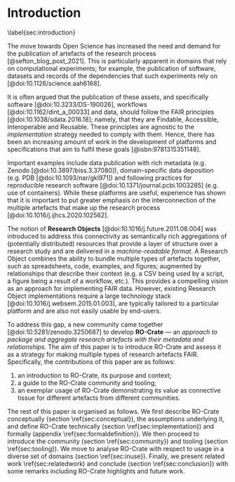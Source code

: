 # Introduction 

\label{sec:introduction}

The move towards Open Science has increased the need and demand for the publication of artefacts of the research process [@sefton_blog_post_2021]. This is particularly apparent in domains that rely on computational experiments; for example, the publication of software, datasets and records of the dependencies that such experiments rely on [@doi:10.1126/science.aah6168]. 

It is often argued that the publication of these assets, and specifically software [@doi:10.3233/DS-190026], workflows [@doi:10.1162/dint_a_00033] and data, should follow the FAIR principles [@doi:10.1038/sdata.2016.18]; namely, that they are Findable, Accessible, Interoperable and Reusable. These principles are agnostic to the _implementation_ strategy needed to comply with them. Hence, there has been an increasing amount of work in the development of platforms and specifications that aim to fulfil these goals [@isbn:9781315351148]. 

Important examples include data publication with rich metadata (e.g. Zenodo [@doi:10.3897/biss.3.37080]), domain-specific data deposition (e.g. PDB [@doi:10.1093/nar/gkl971]) and following practices for reproducible research software [@doi:10.1371/journal.pcbi.1003285] (e.g. use of containers). While these platforms are useful, experience has shown that it is important to put greater emphasis on the interconnection of the multiple artefacts that make up the research process [@doi:10.1016/j.ijhcs.2020.102562]. 

The notion of **Research Objects** [@doi:10.1016/j.future.2011.08.004] was introduced to address this connectivity as semantically rich aggregations of (potentially distributed) resources that provide a layer of structure over a research study and are delivered in a _machine-readable format_. A Research Object combines the ability to bundle multiple types of artefacts together, such as spreadsheets, code, examples, and figures; augmented by relationships that describe their context (e.g. a CSV being used by a script, a figure being a result of a workflow, etc.). This provides a compelling vision as an approach for implementing FAIR data. However, existing Research Object implementations require a large technology stack [@doi:10.1016/j.websem.2015.01.003], are typically tailored to a particular platform and are also not easily usable by end-users. 

To address this gap, a new community came together [@doi:10.5281/zenodo.3250687] to develop **RO-Crate** — an _approach to package and aggregate research artefacts with their metadata and relationships_. The aim of this paper is to introduce RO-Crate and assess it as a strategy for making multiple types of research artefacts FAIR.  Specifically, the contributions of this paper are as follows:

1. an introduction to RO-Crate, its purpose and context;
2. a guide to the RO-Crate community and tooling;
3. an exemplar usage of RO-Crate demonstrating its value as connective tissue for different artefacts from different communities.

The rest of this paper is organised as follows. We first describe RO-Crate conceptually (section \ref{sec:conceptual}), the assumptions underlying it, and define RO-Crate technically (section \ref{sec:implementation}) and formally (appendix \ref{sec:formaldefinition}). We then proceed to introduce the community (section \ref{sec:community}) and tooling (section \ref{sec:tooling}). We move to analyse RO-Crate with respect to usage in a diverse set of domains (section \ref{sec:inuse}). Finally, we present related work \ref{sec:relatedwork) and conclude (section \ref{sec:conclusion}) with some remarks including RO-Crate highlights and future work. 